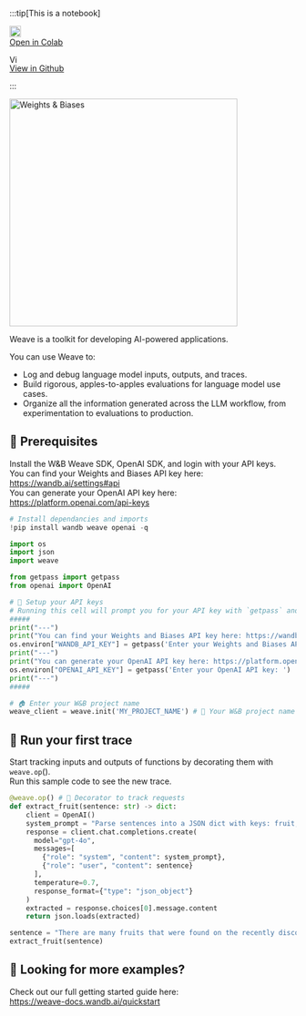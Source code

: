 

:::tip[This is a notebook]

<a href="https://colab.research.google.com/github/wandb/weave/blob/master/docs/./notebooks/Intro_to_W&B_Weave_Hello_Trace.ipynb" target="_blank" rel="noopener noreferrer" class="navbar__item navbar__link button button--secondary button--med margin-right--sm notebook-cta-button"><div><img src="https://upload.wikimedia.org/wikipedia/commons/archive/d/d0/20221103151430%21Google_Colaboratory_SVG_Logo.svg" alt="Open In Colab" height="20px" /><div>Open in Colab</div></div></a>

<a href="https://github.com/wandb/weave/blob/master/docs/./notebooks/Intro_to_W&B_Weave_Hello_Trace.ipynb" target="_blank" rel="noopener noreferrer" class="navbar__item navbar__link button button--secondary button--med margin-right--sm notebook-cta-button"><div><img src="https://upload.wikimedia.org/wikipedia/commons/9/91/Octicons-mark-github.svg" alt="View in Github" height="15px" /><div>View in Github</div></div></a>

:::


<img src="http://wandb.me/logo-im-png" width="400" alt="Weights & Biases" />

Weave is a toolkit for developing AI-powered applications.

You can use Weave to:
- Log and debug language model inputs, outputs, and traces.
- Build rigorous, apples-to-apples evaluations for language model use cases.
- Organize all the information generated across the LLM workflow, from experimentation to evaluations to production.

## 🔑 Prerequisites

Install the W&B Weave SDK, OpenAI SDK, and login with your API keys.\
You can find your Weights and Biases API key here: https://wandb.ai/settings#api \
You can generate your OpenAI API key here: https://platform.openai.com/api-keys



```python
# Install dependancies and imports
!pip install wandb weave openai -q

import os
import json
import weave

from getpass import getpass
from openai import OpenAI

# 🔑 Setup your API keys
# Running this cell will prompt you for your API key with `getpass` and will not echo to the terminal.
#####
print("---")
print("You can find your Weights and Biases API key here: https://wandb.ai/settings#api")
os.environ["WANDB_API_KEY"] = getpass('Enter your Weights and Biases API key: ')
print("---")
print("You can generate your OpenAI API key here: https://platform.openai.com/api-keys")
os.environ["OPENAI_API_KEY"] = getpass('Enter your OpenAI API key: ')
print("---")
#####

# 🏠 Enter your W&B project name
weave_client = weave.init('MY_PROJECT_NAME') # 🐝 Your W&B project name
```

## 🐝 Run your first trace

Start tracking inputs and outputs of functions by decorating them with `weave.op`().\
Run this sample code to see the new trace.


```python
@weave.op() # 🐝 Decorator to track requests
def extract_fruit(sentence: str) -> dict:
    client = OpenAI()
    system_prompt = "Parse sentences into a JSON dict with keys: fruit, color and flavor."
    response = client.chat.completions.create(
      model="gpt-4o",
      messages=[
        {"role": "system", "content": system_prompt},
        {"role": "user", "content": sentence}
      ],
      temperature=0.7,
      response_format={"type": "json_object"}
    )
    extracted = response.choices[0].message.content
    return json.loads(extracted)

sentence = "There are many fruits that were found on the recently discovered planet Goocrux. There are neoskizzles that grow there, which are purple and taste like candy."
extract_fruit(sentence)
```

## 🚀 Looking for more examples?
Check out our full getting started guide here:\
https://weave-docs.wandb.ai/quickstart
